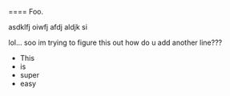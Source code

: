 ====
Foo.

asdklfj oiwfj afdj aldjk si

lol... soo im trying to figure this out
how do u add another line???

* This
* is
* super
* easy
